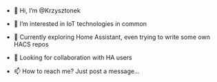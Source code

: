- 👋 Hi, I’m @Krzysztonek
  
- 👀 I’m interested in IoT technologies in common
  
- 🌱 Currently exploring Home Assistant, even trying to write some own HACS repos
  
- 💞️ Looking for collaboration with HA users
  
- 📫 How to reach me? Just post a message...

<!---
Krzysztonek/Krzysztonek is a ✨ special ✨ repository because its `README.md` (this file) appears on your GitHub profile.
You can click the Preview link to take a look at your changes.
--->
